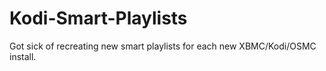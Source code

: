 # Kodi-Smart-Playlists
Got sick of recreating new smart playlists for each new XBMC/Kodi/OSMC install.
